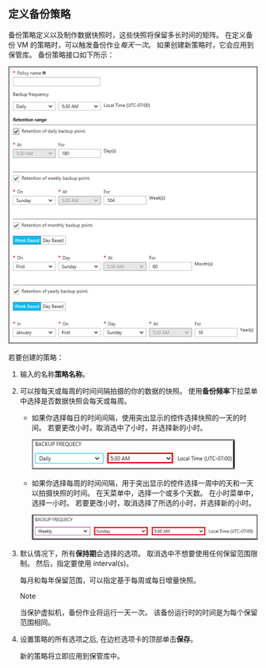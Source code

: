 ## <a name="defining-a-backup-policy"></a>定义备份策略
备份策略定义以及制作数据快照时，这些快照将保留多长时间的矩阵。 在定义备份 VM 的策略时，可以触发备份作业*每天一次*。 如果创建新策略时，它会应用到保管库。 备份策略接口如下所示：

![备份策略](./media/backup-create-policy-for-vms/backup-policy.png)

若要创建的策略：

1. 输入的名称**策略名称**。
2. 可以按每天或每周的时间间隔拍摄的你的数据的快照。 使用**备份频率**下拉菜单中选择是否数据快照会每天或每周。
   
   * 如果你选择每日的时间间隔，使用突出显示的控件选择快照的一天的时间。 若要更改小时，取消选中了小时，并选择新的小时。
     
     ![每日备份策略](./media/backup-create-policy-for-vms/backup-policy-daily.png) <br/>
   * 如果你选择每周的时间间隔，用于突出显示的控件选择一周中的天和一天以拍摄快照的时间。 在天菜单中，选择一个或多个天数。 在小时菜单中，选择一小时。 若要更改小时，取消选择了所选的小时，并选择新的小时。
     
     ![每周备份策略](./media/backup-create-policy-for-vms/backup-policy-weekly.png)
3. 默认情况下，所有**保持期**会选择的选项。 取消选中不想要使用任何保留范围限制。 然后，指定要使用 interval(s)。
   
    每月和每年保留范围，可以指定基于每周或每日增量快照。
   
   > [!NOTE]
   > 当保护虚拟机，备份作业将运行一天一次。 该备份运行时的时间是为每个保留范围相同。
   > 
   > 
4. 设置策略的所有选项之后, 在边栏选项卡的顶部单击**保存**。
   
    新的策略将立即应用到保管库中。

